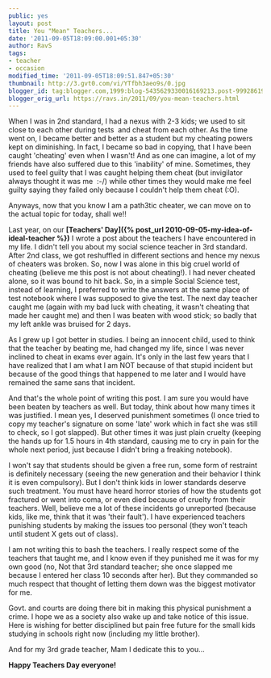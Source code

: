```yaml
---
public: yes
layout: post
title: You "Mean" Teachers...
date: '2011-09-05T18:09:00.001+05:30'
author: RavS
tags:
- teacher
- occasion
modified_time: '2011-09-05T18:09:51.847+05:30'
thumbnail: http://3.gvt0.com/vi/YTfbh3aeo9s/0.jpg
blogger_id: tag:blogger.com,1999:blog-5435629330016169213.post-999286196473240873
blogger_orig_url: https://ravs.in/2011/09/you-mean-teachers.html
---
```


When I was in 2nd standard, I had a nexus with 2-3 kids; we used to sit close to each other during tests  and cheat from each other. As the time went on, I became better and better as a student but my cheating powers kept on diminishing. In fact, I became so bad in copying, that I have been caught 'cheating' even when I wasn't! And as one can imagine, a lot of my friends have also suffered due to this 'inability' of mine. Sometimes, they used to feel guilty that I was caught helping them cheat (but invigilator always thought it was me  :-/) while other times they would make me feel guilty saying they failed only because I couldn't help them cheat (:O).

Anyways, now that you know I am a path3tic cheater, we can move on to the actual topic for today, shall we!!

Last year, on our **[Teachers' Day]({% post_url 2010-09-05-my-idea-of-ideal-teacher %})** I wrote a post about the teachers I have encountered in my life. I didn't tell you about my social science teacher in 3rd standard. After 2nd class, we got reshuffled in different sections and hence my nexus of cheaters was broken. So, now I was alone in this big cruel world of cheating (believe me this post is not about cheating!). I had never cheated alone, so it was bound to hit back. So, in a simple Social Science test, instead of learning, I preferred to write the answers at the same place of test notebook where I was supposed to give the test. The next day teacher caught me (again with my bad luck with cheating, it wasn't cheating that made her caught me) and then I was beaten with wood stick; so badly that my left ankle was bruised for 2 days.

As I grew up I got better in studies. I being an innocent child, used to think that the teacher by beating me, had changed my life, since I was never inclined to cheat in exams ever again. It's only in the last few years that I have realized that I am what I am NOT because of that stupid incident but because of the good things that happened to me later and I would have remained the same sans that incident.

And that's the whole point of writing this post. I am sure you would have been beaten by teachers as well. But today, think about how many times it was justified. I mean yes, I deserved punishment sometimes (I once tried to copy my teacher's signature on some 'late' work which in fact she was still to check, so I got slapped). But other times it was just plain cruelty (keeping the hands up for 1.5 hours in 4th standard, causing me to cry in pain for the whole next period, just because I didn't bring a freaking notebook).

I won't say that students should be given a free run, some form of restraint is definitely necessary (seeing the new generation and their behavior I think it is even compulsory). But I don't think kids in lower standards deserve such treatment. You must have heard horror stories of how the students got fractured or went into coma, or even died because of cruelty from their teachers. Well, believe me a lot of these incidents go unreported (because kids, like me, think that it was 'their fault'). I have experienced teachers punishing students by making the issues too personal (they won't teach until student X gets out of class).

I am not writing this to bash the teachers. I really respect some of the teachers that taught me, and I know even if they punished me it was for my own good (no, Not that 3rd standard teacher; she once slapped me because I entered her class 10 seconds after her). But they commanded so much respect that thought of letting them down was the biggest motivator for me.

Govt. and courts are doing there bit in making this physical punishment a crime. I hope we as a society also wake up and take notice of this issue. Here is wishing for better disciplined but pain free future for the small kids studying in schools right now (including my little brother).

And for my 3rd grade teacher, Mam I dedicate this to you...

**Happy Teachers Day everyone!**
